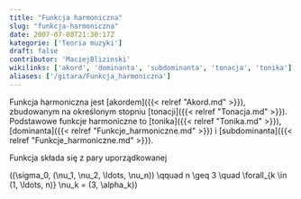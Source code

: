 ```yaml
---
title: "Funkcja harmoniczna"
slug: "funkcja-harmoniczna"
date: 2007-07-08T21:30:17Z
kategorie: ['Teoria muzyki']
draft: false
contributor: 'MaciejBlizinski'
wikilinks: ['akord', 'dominanta', 'subdominanta', 'tonacja', 'tonika']
aliases: ['/gitara/Funkcja_harmoniczna']
---
```

Funkcja harmoniczna jest [akordem]({{< relref "Akord.md" >}}), zbudowanym na
określonym stopniu [tonacji]({{< relref "Tonacja.md" >}}). Podstawowe funkcje
harmoniczne to [tonika]({{< relref "Tonika.md" >}}),
[dominanta]({{< relref "Funkcje_harmoniczne.md" >}}) i
[subdominanta]({{< relref "Funkcje_harmoniczne.md" >}}).

Funkcja składa się z pary uporządkowanej

\((\sigma_0, (\nu_1, \nu_2, \ldots, \nu_n)) \qquad n \geq 3 \quad \forall_{k \in (1, \ldots, n)} \nu_k = (3, \alpha_k)\)

